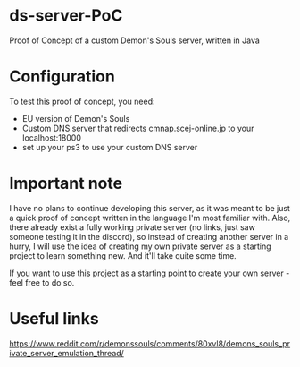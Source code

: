 # ds-server-PoC
Proof of Concept of a custom Demon's Souls server, written in Java

# Configuration
To test this proof of concept, you need:

* EU version of Demon's Souls
* Custom DNS server that redirects cmnap.scej-online.jp to your localhost:18000
* set up your ps3 to use your custom DNS server

# Important note
I have no plans to continue developing this server, as it was meant to be just a quick proof of concept written in the language I'm most familiar with.
Also, there already exist a fully working private server (no links, just saw someone testing it in the discord), so instead of creating another server in a hurry, I will use the idea of creating my own private server as a starting project to learn something new. And it'll take quite some time.


If you want to use this project as a starting point to create your own server - feel free to do so.

# Useful links
https://www.reddit.com/r/demonssouls/comments/80xvl8/demons_souls_private_server_emulation_thread/
